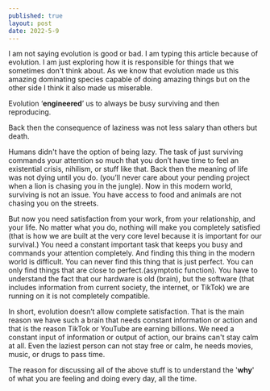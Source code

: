 ```yaml
---
published: true
layout: post
date: 2022-5-9
---
```

I am not saying evolution is good or bad. I am typing this article because of evolution. I am just exploring how it is responsible for things that we sometimes don't think about. As we know that evolution made us this amazing dominating species capable of doing amazing things but on the other side I think it also made us miserable.

Evolution ‘**engineered**’ us to always be busy surviving and then reproducing.

Back then the consequence of laziness was not less salary than others but death.

Humans didn't have the option of being lazy. The task of just surviving commands your attention so much that you don’t have time to feel an existential crisis, nihilism, or stuff like that. Back then the meaning of life was not dying until you do. (you’ll never care about your pending project when a lion is chasing you in the jungle). Now in this modern world, surviving is not an issue. You have access to food and animals are not chasing you on the streets.

But now you need satisfaction from your work, from your relationship, and your life. No matter what you do, nothing will make you completely satisfied (that is how we are built at the very core level because it is important for our survival.) You need a constant important task that keeps you busy and commands your attention completely. And finding this thing in the modern world is difficult. You can never find this thing that is just perfect. You can only find things that are close to perfect.(asymptotic function). You have to understand the fact that our hardware is old (brain), but the software (that includes information from current society, the internet, or TikTok) we are running on it is not completely compatible.

In short, evolution doesn’t allow complete satisfaction. That is the main reason we have such a brain that needs constant information or action and that is the reason TikTok or YouTube are earning billions. We need a constant input of information or output of action, our brains can't stay calm at all. Even the laziest person can not stay free or calm, he needs movies, music, or drugs to pass time.

The reason for discussing all of the above stuff is to understand the '**why**' of what you are feeling and doing every day, all the time.
